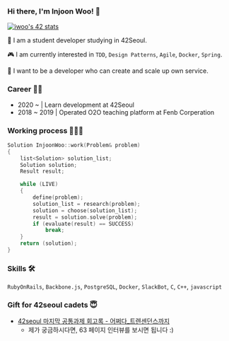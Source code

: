 ### Hi there, I'm Injoon Woo! 👋

[![iwoo's 42 stats](https://badge42.herokuapp.com/api/stats/iwoo)](https://github.com/JaeSeoKim/badge42)

🌱 I am a student developer studying in 42Seoul.

🎮 I am currently interested in `TDD`, `Design Patterns`, `Agile`, `Docker`, `Spring`.

🚀 I want to be a developer who can create and scale up own service.

### Career 🚴‍♂️

- 2020 ~ | Learn development at 42Seoul
- 2018 ~ 2019 | Operated O2O teaching platform at Fenb Corperation

### Working process 👨🏻‍💻

```C++
Solution InjoonWoo::work(Problem& problem)
{
    list<Solution> solution_list;
    Solution solution;
    Result result;

    while (LIVE)
    {
        define(problem);
        solution_list = research(problem);
        solution = choose(solution_list);
        result = solution.solve(problem);
        if (evaluate(result) == SUCCESS)
            break;
    }
    return (solution);
}
```

### Skills 🛠

`RubyOnRails`, `Backbone.js`, `PostgreSQL`, `Docker`, `SlackBot`, `C`, `C++`, `javascript`

### Gift for 42seoul cadets 😇

- [42seoul 마지막 공통과제 회고록 - 어쩌다\_트렌센던스까지](https://drive.google.com/file/d/1zYaScpcYvCPOyVMukgt9moO7cJXkiwEm/view)
  - 제가 궁금하시다면, 63 페이지 인터뷰를 보시면 됩니다 :)

<!--
**humblEgo/humblEgo** is a ✨ _special_ ✨ repository because its `README.md` (this file) appears on your GitHub profile.

Here are some ideas to get you started:

- 🔭 I’m currently working on ...
- 🌱 I’m currently learning ...
- 👯 I’m looking to collaborate on ...
- 🤔 I’m looking for help with ...
- 💬 Ask me about ...
- 📫 How to reach me: ...
- 😄 Pronouns: ...
- ⚡ Fun fact: ...
  -->

